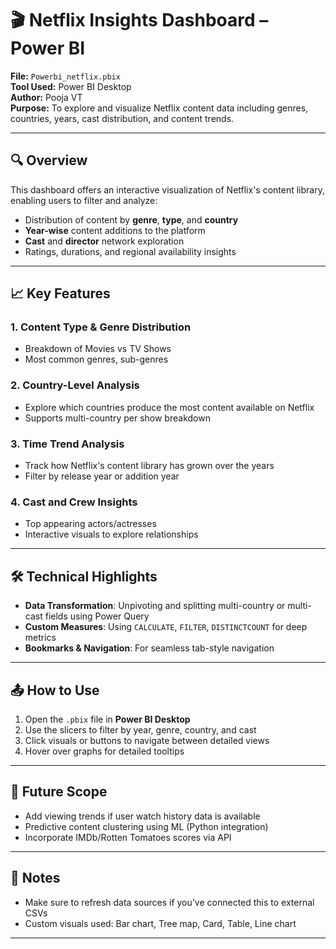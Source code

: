     
# 🎬 Netflix Insights Dashboard – Power BI

**File:** `Powerbi_netflix.pbix`  
**Tool Used:** Power BI Desktop  
**Author:** Pooja VT  
**Purpose:** To explore and visualize Netflix content data including genres, countries, years, cast distribution, and content trends.

---

## 🔍 Overview

This dashboard offers an interactive visualization of Netflix's content library, enabling users to filter and analyze:

- Distribution of content by **genre**, **type**, and **country**
- **Year-wise** content additions to the platform
- **Cast** and **director** network exploration
- Ratings, durations, and regional availability insights

---

## 📈 Key Features

### 1. Content Type & Genre Distribution
- Breakdown of Movies vs TV Shows
- Most common genres, sub-genres

### 2. Country-Level Analysis
- Explore which countries produce the most content available on Netflix
- Supports multi-country per show breakdown

### 3. Time Trend Analysis
- Track how Netflix's content library has grown over the years
- Filter by release year or addition year

### 4. Cast and Crew Insights
- Top appearing actors/actresses
- Interactive visuals to explore relationships

---

## 🛠 Technical Highlights

- **Data Transformation**: Unpivoting and splitting multi-country or multi-cast fields using Power Query
- **Custom Measures**: Using `CALCULATE`, `FILTER`, `DISTINCTCOUNT` for deep metrics
- **Bookmarks & Navigation**: For seamless tab-style navigation

---

## 📤 How to Use

1. Open the `.pbix` file in **Power BI Desktop**
2. Use the slicers to filter by year, genre, country, and cast
3. Click visuals or buttons to navigate between detailed views
4. Hover over graphs for detailed tooltips

---

## 🔄 Future Scope

- Add viewing trends if user watch history data is available
- Predictive content clustering using ML (Python integration)
- Incorporate IMDb/Rotten Tomatoes scores via API

---

## 📌 Notes

- Make sure to refresh data sources if you’ve connected this to external CSVs
- Custom visuals used: Bar chart, Tree map, Card, Table, Line chart

---



    
